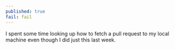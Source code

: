 ```yaml
---
published: true
fail: fail
---
```

I spent some time looking up how to fetch a pull request to my local machine even though I did just this last week.
